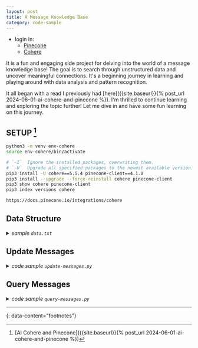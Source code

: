 ```yaml
---
layout: post
title: A Message Knowledge Base
category: code-sample
---
```


- login in:
  - [Pinecone](https://app.pinecone.io/indexes)
  - [Cohere](https://coral.cohere.com/)

It is a fun and engaging side project for delving into the world of a message
knowledge base! The goal is to search through unstructured data and uncover
meaningful connections. It's a beginning journey in learning and playing around
with data analysis and pattern recognition.

It all began with a read I previously had [here]({{site.baseurl}}{% post_url
2024-06-01-ai-cohere-and-pinecone %}).  I'm thrilled to continue learning and
exploring the topic further! Let me dive in and have some fun learning on this
journey.

## SETUP [^1]

```bash
python3 -m venv env-cohere
source env-cohere/bin/activate

# `-I`  Ignore the installed packages, overwriting them.
# `-U`  Upgrade all specified packages to the newest available version.
pip3 install -U cohere==5.5.4 pinecone-client==4.1.0
pip3 install --upgrade --force-reinstall cohere pinecone-client
pip3 show cohere pinecone-client
pip3 index versions cohere

https://docs.pinecone.io/integrations/cohere
```

## Data Structure

<details markdown="block">
<summary><i>sample <code>data.txt</code></i></summary>

```
...
Wed, Mar 20, 2024
meeting schedule #what-meeting-schedule #d-2024a03m20d
@who-xxxxx
...
in #xxxxxxxxxx-xxxx-xxxx
- Lorem ipsum dolor sit amet, consectetur adipiscing elit.
- Maecenas varius enim at nisl venenatis, ac aliquet dui mollis.
- Donec ullamcorper, libero eget lacinia vulputate, nisi nunc bibendum nunc, eu
  consectetur dui nunc eget velit.
...
Fri, Mar 29, 2024
in #xxx-xxxx-xxxx #what-slack-channel #d-2024a03m29d
in #xxx-xxxx #what-slack-channel #d-2024a03m29d
- Sed blandit orci ac lacus egestas, nec rhoncus justo feugiat.
- Nam in turpis nec turpis scelerisque pharetra. Sed in dui et mi tempor
  interdum.
- Donec bibendum scelerisque ante, ac pharetra nunc sagittis et.
...
Wed, Mar 27, 2024
in DM @who-xxxxxxx #d-2024a03m27d
- Nullam id felis et ipsum bibendum ultrices. Pellentesque habitant morbi
  tristique senectus et netus et malesuada fames ac turpis egestas. Sed congue,
  nisi sed aliquam lacinia, nunc nunc fermentum velit, ac pharetra nunc velit
  vel nisl.
...
Wed, Mar 27, 2024
in #xxxxxx-xxxxxxxxx #what-slack-channel #d-2024a03m27d
- Fusce dapibus, justo ac fermentum euismod, quam lacus venenatis nisl, vel
  aliquet mi massa a nunc. Proin bibendum convallis nibh ac egestas. Nam
  elementum, nunc quis semper elementum, augue nisi porttitor velit, vel
  aliquet nisl nisi eu sapien.
...
```
</details>

## Update Messages

<details markdown="block">
<summary><i>code sample <code>update-messages.py</code></i></summary>

```python
from pprint import pprint
from hashlib import md5
import pudb
import re, os

# open the file in read mode
with open("data.txt", "r") as f:
  """
  # read the file line by line
  lines = f.readlines()
  for line in lines:
    print(line, end="")  # Print without extra newline
  """
  # read the entire file
  data = f.read()

import cohere
co = cohere.Client(os.environ.get("COHERE_API_KEY"))

IDS = []
EMBEDS = []
META = []

chunks = data.split("...")
for chk in chunks:
  chunk = chk.strip()
  # Wed, Mar 27, 2024
  date = chunk.split("\n")[0]
  date = "" if re.match(r"^[A-Z][a-z][a-z], [A-Z][a-z][a-z] \d\d, \d{4}", date) is None else date

  date_pattern = r"#d-(\d{4})a(\d\d)m(\d\d)d"
  dt = re.search(date_pattern, chunk)
  if dt is None:
    year = "0000"
    month = "00"
    day = "00"
  else:
    year = dt.group(1)
    month = dt.group(2)
    day = dt.group(3)

  tag_pattern = r"#(?:\S+)"
  tags = re.findall(tag_pattern, chunk)
  unique_tags = list(set(tags))

  who_pattern = r"@(?:\S+)"
  whoes = re.findall(who_pattern, chunk)
  unique_whoes = list(set(whoes))

  if date is None or len(tags) == 0:
    continue

  # https://www.geeksforgeeks.org/md5-hash-python/
  _id = md5(chunk.encode()).hexdigest()
  _id = f"{year}{month}{day}-{_id}"

  meta = {
    'date': date,
    'year': year,
    'month': month,
    'day': day,
    'tag': unique_tags,
    'chunk': chunk,
    'who': unique_whoes
  }

  IDS.append(_id)
  META.append(meta)

EMBEDS = co.embed(
  texts=[meta['chunk'] for meta in META],
  model='embed-english-v3.0',
  input_type='search_document',
  truncate='END'
).embeddings

import numpy as np
shape = np.array(EMBEDS).shape
# pprint(shape)

from pinecone import Pinecone, ServerlessSpec
# initialize connection to pinecone (get API key at app.pinecone.io)
pc = Pinecone(
  api_key=os.environ.get("PINECONE_API_KEY")
)
index_name = 'ilima-messages'
# if the index does not exist, we create it
if index_name not in pc.list_indexes().names():
  pc.create_index(
    name=index_name,
    dimension=shape[1],
    metric='cosine',
    spec=ServerlessSpec(
      cloud='aws',
      region='us-east-1'
    )
  )

# connect to index
index = pc.Index(index_name)

batch_size = 128
# create list of (id, vector, metadata) tuples to be upserted
to_upsert = list(zip(IDS, EMBEDS, META))
for i in range(0, shape[0], batch_size):
  i_end = min(i+batch_size, shape[0])
  index.upsert(vectors=to_upsert[i:i_end])
# let's view the index statistics
print(index.describe_index_stats())
```

```bash
PINECONE_API_KEY=xxxxxxxxxxxxxxxxxxxxxxxxxxxxxxxxxxxx \
COHERE_API_KEY=xxxxxxxxxxxxxxxxxxxxxxxxxxxxxxxxxxxxxxxx \
python3 update-messages.py
```
</details>

## Query Messages

<details markdown="block">
<summary><i>code sample <code>query-messages.py</code></i></summary>

```python
import os
from pprint import pprint

# debugging
import pudb;
# pu.db

import cohere
co = cohere.Client(os.environ.get("COHERE_API_KEY"))

from pinecone import Pinecone, ServerlessSpec
# initialize connection to pinecone (get API key at app.pinecone.io)
pc = Pinecone(
  api_key=os.environ.get("PINECONE_API_KEY")
)
index_name = 'ilima-messages'
# if the index does not exist, we create it
if index_name not in pc.list_indexes().names():
  print('index does not exist.')
  exit()

# connect to index
index = pc.Index(index_name)

# SEMANTIC SEARCH
query = "Code contributions on Wed"
# create the query embedding
xq = co.embed(
  texts=[query],
  model='embed-english-v3.0',
  input_type='search_query',
  truncate='END'
).embeddings

# # check the dimensionality of the returned vectors.
# import numpy as np
# print(np.array(xq).shape)

# query, returning the top 5 most similar results
res = index.query(vector=xq, top_k=5, include_metadata=True)
# print the results
for match in res['matches']:
  print(f"{match['score']:.2f}: \n{match['id']}: \n{match['metadata']['chunk']}\n")
```

```bash
PINECONE_API_KEY=xxxxxxxxxxxxxxxxxxxxxxxxxxxxxxxxxxxx \
COHERE_API_KEY=xxxxxxxxxxxxxxxxxxxxxxxxxxxxxxxxxxxxxxxx \
python3 query-messages.py
```
</details>

---
{: data-content="footnotes"}

[^1]: [AI Cohere and Pinecone]({{site.baseurl}}{% post_url 2024-06-01-ai-cohere-and-pinecone %})
